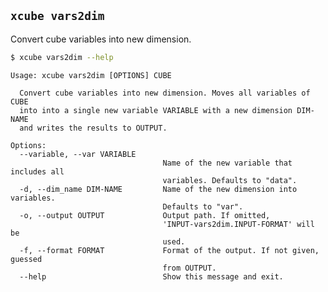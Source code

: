 ## `xcube vars2dim`

Convert cube variables into new dimension.

```bash
$ xcube vars2dim --help
```
    
    Usage: xcube vars2dim [OPTIONS] CUBE
    
      Convert cube variables into new dimension. Moves all variables of CUBE
      into into a single new variable VARIABLE with a new dimension DIM-NAME
      and writes the results to OUTPUT.
    
    Options:
      --variable, --var VARIABLE
                                      Name of the new variable that includes all
                                      variables. Defaults to "data".
      -d, --dim_name DIM-NAME         Name of the new dimension into variables.
                                      Defaults to "var".
      -o, --output OUTPUT             Output path. If omitted,
                                      'INPUT-vars2dim.INPUT-FORMAT' will be
                                      used.
      -f, --format FORMAT             Format of the output. If not given, guessed
                                      from OUTPUT.
      --help                          Show this message and exit.


